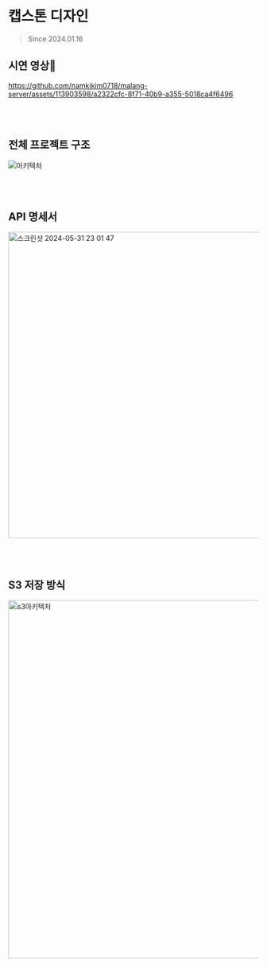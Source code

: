 # 캡스톤 디자인
> Since 2024.01.16

## 시연 영상
https://github.com/namkikim0718/malang-server/assets/113903598/a2322cfc-8f71-40b9-a355-5018ca4f6496


</br></br>

## 전체 프로젝트 구조
![아키텍처](https://github.com/namkikim0718/malang-server/assets/113903598/49552146-9a6f-42fa-8d50-520c33a6c64b)

</br></br>

## API 명세서
<img width="616" alt="스크린샷 2024-05-31 23 01 47" src="https://github.com/namkikim0718/malang-server/assets/113903598/6b02e2d7-f6ef-440b-8eef-17b433ead00d">

</br></br>

## S3 저장 방식
<img width="721" alt="s3아키텍처" src="https://github.com/namkikim0718/malang-server/assets/113903598/1d41e550-8abb-4d36-bea8-7955d51a3820">
